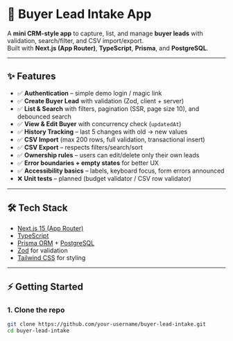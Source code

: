 # 🏡 Buyer Lead Intake App

A **mini CRM-style app** to capture, list, and manage **buyer leads** with validation, search/filter, and CSV import/export.  
Built with **Next.js (App Router)**, **TypeScript**, **Prisma**, and **PostgreSQL**.

---

## ✨ Features

- ✅ **Authentication** – simple demo login / magic link  
- ✅ **Create Buyer Lead** with validation (Zod, client + server)  
- ✅ **List & Search** with filters, pagination (SSR, page size 10), and debounced search  
- ✅ **View & Edit Buyer** with concurrency check (`updatedAt`)  
- ✅ **History Tracking** – last 5 changes with old → new values  
- ✅ **CSV Import** (max 200 rows, full validation, transactional insert)  
- ✅ **CSV Export** – respects filters/search/sort  
- ✅ **Ownership rules** – users can edit/delete only their own leads  
- ✅ **Error boundaries + empty states** for better UX  
- ✅ **Accessibility basics** – labels, keyboard focus, form errors announced  
- ❌ **Unit tests** – planned (budget validator / CSV row validator)  

---

## 🛠️ Tech Stack

- [Next.js 15 (App Router)](https://nextjs.org/)  
- [TypeScript](https://www.typescriptlang.org/)  
- [Prisma ORM](https://www.prisma.io/) + [PostgreSQL](https://www.postgresql.org/)  
- [Zod](https://zod.dev/) for validation  
- [Tailwind CSS](https://tailwindcss.com/) for styling  

---

## ⚡ Getting Started

### 1. Clone the repo
```bash
git clone https://github.com/your-username/buyer-lead-intake.git
cd buyer-lead-intake
